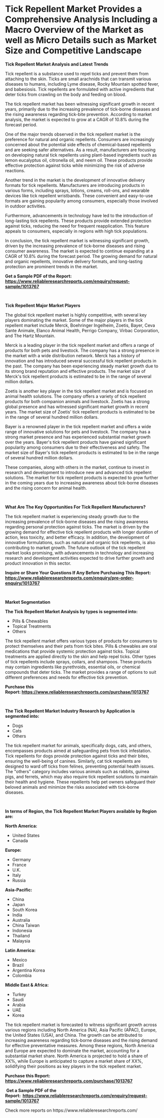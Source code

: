 <p><h1>Tick Repellent Market Provides a Comprehensive Analysis Including a Macro Overview of the Market as well as Micro Details such as Market Size and Competitive Landscape</h1></p><p><strong>Tick Repellent Market Analysis and Latest Trends</strong></p>
<p><p>Tick repellent is a substance used to repel ticks and prevent them from attaching to the skin. Ticks are small arachnids that can transmit various diseases to humans, including Lyme disease, Rocky Mountain spotted fever, and babesiosis. Tick repellents are formulated with active ingredients that deter ticks from crawling on the body and feeding on blood.</p><p>The tick repellent market has been witnessing significant growth in recent years, primarily due to the increasing prevalence of tick-borne diseases and the rising awareness regarding tick-bite prevention. According to market analysis, the market is expected to grow at a CAGR of 10.8% during the forecast period.</p><p>One of the major trends observed in the tick repellent market is the preference for natural and organic repellents. Consumers are increasingly concerned about the potential side effects of chemical-based repellents and are seeking safer alternatives. As a result, manufacturers are focusing on developing natural tick repellents using plant-based ingredients such as lemon eucalyptus oil, citronella oil, and neem oil. These products provide effective protection against ticks while minimizing the risk of adverse reactions.</p><p>Another trend in the market is the development of innovative delivery formats for tick repellents. Manufacturers are introducing products in various forms, including sprays, lotions, creams, roll-ons, and wearable devices like tick repellent wristbands. These convenient and easy-to-use formats are gaining popularity among consumers, especially those involved in outdoor activities.</p><p>Furthermore, advancements in technology have led to the introduction of long-lasting tick repellents. These products provide extended protection against ticks, reducing the need for frequent reapplication. This feature appeals to consumers, especially in regions with high tick populations.</p><p>In conclusion, the tick repellent market is witnessing significant growth, driven by the increasing prevalence of tick-borne diseases and rising consumer awareness. The market is expected to continue expanding at a CAGR of 10.8% during the forecast period. The growing demand for natural and organic repellents, innovative delivery formats, and long-lasting protection are prominent trends in the market.</p></p>
<p><strong>Get a Sample PDF of the Report:&nbsp; <a href="https://www.reliableresearchreports.com/enquiry/request-sample/1013767">https://www.reliableresearchreports.com/enquiry/request-sample/1013767</a></strong></p>
<p>&nbsp;</p>
<p><strong>Tick Repellent Major Market Players</strong></p>
<p><p>The global tick repellent market is highly competitive, with several key players dominating the market. Some of the major players in the tick repellent market include Merck, Boehringer Ingelheim, Zoetis, Bayer, Ceva Sante Animale, Elanco Animal Health, Perrigo Company, Virbac Corporation, and The Hartz Mountain.</p><p>Merck is a leading player in the tick repellent market and offers a range of products for both pets and livestock. The company has a strong presence in the market with a wide distribution network. Merck has a history of innovation and has introduced several successful tick repellent products in the past. The company has been experiencing steady market growth due to its strong brand reputation and effective products. The market size of Merck's tick repellent products is estimated to be in the range of several million dollars.</p><p>Zoetis is another key player in the tick repellent market and is focused on animal health solutions. The company offers a variety of tick repellent products for both companion animals and livestock. Zoetis has a strong global presence and has witnessed significant market growth in recent years. The market size of Zoetis' tick repellent products is estimated to be in the range of several hundred million dollars.</p><p>Bayer is a renowned player in the tick repellent market and offers a wide range of innovative solutions for pets and livestock. The company has a strong market presence and has experienced substantial market growth over the years. Bayer's tick repellent products have gained significant popularity among consumers due to their effectiveness and safety. The market size of Bayer's tick repellent products is estimated to be in the range of several hundred million dollars.</p><p>These companies, along with others in the market, continue to invest in research and development to introduce new and advanced tick repellent solutions. The market for tick repellent products is expected to grow further in the coming years due to increasing awareness about tick-borne diseases and the rising concern for animal health.</p></p>
<p>&nbsp;</p>
<p><strong>What Are The Key Opportunities For Tick Repellent Manufacturers?</strong></p>
<p><p>The tick repellent market is experiencing steady growth due to the increasing prevalence of tick-borne diseases and the rising awareness regarding personal protection against ticks. The market is driven by the growing demand for effective tick repellent products with longer duration of action, less toxicity, and better efficacy. In addition, the development of innovative formulations, such as natural and organic tick repellents, is also contributing to market growth. The future outlook of the tick repellent market looks promising, with advancements in technology and increasing research and development activities expected to drive further growth and product innovation in this sector.</p></p>
<p><strong>Inquire or Share Your Questions If Any Before Purchasing This Report: <a href="https://www.reliableresearchreports.com/enquiry/pre-order-enquiry/1013767">https://www.reliableresearchreports.com/enquiry/pre-order-enquiry/1013767</a></strong></p>
<p>&nbsp;</p>
<p><strong>Market Segmentation</strong></p>
<p><strong>The Tick Repellent Market Analysis by types is segmented into:</strong></p>
<p><ul><li>Pills & Chewables</li><li>Topical Treatments</li><li>Others</li></ul></p>
<p><p>The tick repellent market offers various types of products for consumers to protect themselves and their pets from tick bites. Pills & chewables are oral medications that provide systemic protection against ticks. Topical treatments are applied directly to the skin and help repel ticks. Other types of tick repellents include sprays, collars, and shampoos. These products may contain ingredients like pyrethroids, essential oils, or chemical compounds that deter ticks. The market provides a range of options to suit different preferences and needs for effective tick prevention.</p></p>
<p><strong>Purchase this Report:&nbsp;<a href="https://www.reliableresearchreports.com/purchase/1013767">https://www.reliableresearchreports.com/purchase/1013767</a></strong></p>
<p>&nbsp;</p>
<p><strong>The Tick Repellent Market Industry Research by Application is segmented into:</strong></p>
<p><ul><li>Dogs</li><li>Cats</li><li>Others</li></ul></p>
<p><p>The tick repellent market for animals, specifically dogs, cats, and others, encompasses products aimed at safeguarding pets from tick infestation. Tick repellents for dogs provide protection against ticks and their bites, ensuring the well-being of canines. Similarly, cat tick repellents are designed to ward off ticks from felines, preventing potential health issues. The "others" category includes various animals such as rabbits, guinea pigs, and ferrets, which may also require tick repellent solutions to maintain their health and hygiene. These repellents help pet owners safeguard their beloved animals and minimize the risks associated with tick-borne diseases.</p></p>
<p>&nbsp;</p>
<p><strong>In terms of Region, the Tick Repellent Market Players available by Region are:</strong></p>
<p>
    <p> <strong> North America: </strong>
        <ul>
            <li>United States</li>
            <li>Canada</li>
        </ul>
        </p> 
    <p> <strong> Europe: </strong>
        <ul>
            <li>Germany</li>
            <li>France</li>
            <li>U.K.</li>
            <li>Italy</li>
            <li>Russia</li>
        </ul>
        </p> 
    <p> <strong> Asia-Pacific: </strong>
        <ul>
            <li>China</li>
            <li>Japan</li>
            <li>South Korea</li>
            <li>India</li>
            <li>Australia</li>
            <li>China Taiwan</li>
            <li>Indonesia</li>
            <li>Thailand</li>
            <li>Malaysia</li>
        </ul>
        </p> 
    <p> <strong> Latin America: </strong>
        <ul>
            <li>Mexico</li>
            <li>Brazil</li>
            <li>Argentina Korea</li>
            <li>Colombia</li>
        </ul>
        </p> 
    <p> <strong> Middle East & Africa: </strong>
        <ul>
            <li>Turkey</li>
            <li>Saudi</li>
            <li>Arabia</li>
            <li>UAE</li>
            <li>Korea</li>
        </ul>
    </p>
    </p>
<p><p>The tick repellent market is forecasted to witness significant growth across various regions including North America (NA), Asia Pacific (APAC), Europe, the United States (USA), and China. The growth can be attributed to increasing awareness regarding tick-borne diseases and the rising demand for effective preventative measures. Among these regions, North America and Europe are expected to dominate the market, accounting for a substantial market share. North America is projected to hold a share of XX%, while Europe is anticipated to capture a market share of XX%, solidifying their positions as key players in the tick repellent market.</p></p>
<p><strong>Purchase this Report: <a href="https://www.reliableresearchreports.com/purchase/1013767">https://www.reliableresearchreports.com/purchase/1013767</a></strong></p>
<p>&nbsp;<strong>Get a Sample PDF of the Report:&nbsp;&nbsp;<a href="https://www.reliableresearchreports.com/enquiry/request-sample/1013767">https://www.reliableresearchreports.com/enquiry/request-sample/1013767</a></strong></p>
<p><strong></strong></p>
<p>Check more reports on https://www.reliableresearchreports.com/</p>